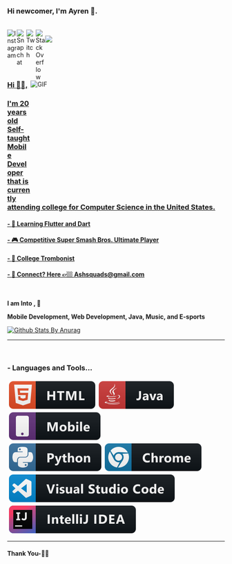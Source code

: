 ### Hi newcomer, I'm Ayren 👋.


<br/>
<a href="https://www.instagram.com/a_king618/">
  <img align="left" alt="Instagram" width="22px" src="https://cdn.jsdelivr.net/npm/simple-icons@v3/icons/instagram.svg" />
  <a href="https://www.snapchat.com/add/ayrock618">
  <img align="left" alt="Snapchat" width="22px" src="https://cdn.jsdelivr.net/npm/simple-icons@v3/icons/snapchat.svg" />
   <a href="https://www.twitch.tv/awesome8800">
  <img align="left" alt="Twitch" width="22px" src="https://cdn.jsdelivr.net/npm/simple-icons@v3/icons/twitch.svg" />
   <a href="https://stackoverflow.com/users/13430888/ayrock618">
  <img align="left" alt="Stack Overflow" width="22px" src="https://cdn.jsdelivr.net/npm/simple-icons@v3/icons/stackoverflow.svg" />
  

![](https://visitor-badge.glitch.me/badge?page_id=aking618=aking618)

<br />

<img align="right" height="270px" width="450px" alt="GIF" src="https://media.giphy.com/media/m8XguqDisAIgag7oqT/giphy.gif" />
<br />

### Hi 🙋‍♂️,
### I'm 20 years old Self-taught Mobile Developer that is currently attending college for Computer Science in the United States.


#### - 📱 Learning Flutter and Dart 

#### - 🎮 Competitive Super Smash Bros. Ultimate Player

#### - 🎺 College Trombonist

#### - 💬 Connect? Here 👉🏼 Ashsquads@gmail.com


<br />


**I am Into , 🙏**

**Mobile Development, Web Development, Java, Music, and E-sports**
<br />


[![Github Stats By Anurag](https://github-readme-stats.vercel.app/api?username=Aking618&show_icons=true&title_color=fff&icon_color=79ff97&text_color=9f9f9f&bg_color=151515)](https://github.com/anuraghazra/github-readme-stats)

*************

<br />

### - Languages and Tools...

<p align="center">

<!-- For more icons please follow  https://github.com/MikeCodesDotNET/ColoredBadges -->

 <img src="https://raw.githubusercontent.com/8bithemant/8bithemant/master/svg/dev/languages/html.svg" alt="html" style="vertical-align:top; margin:4px"><img src="https://raw.githubusercontent.com/MikeCodesDotNET/ColoredBadges/master/svg/dev/languages/java.svg" alt="java" style="vertical-align:top; margin:4px"> 
 <img src="https://raw.githubusercontent.com/MikeCodesDotNET/ColoredBadges/master/svg/dev/misc/mobile.svg" alt="mobile" style="vertical-align:top; margin:4px">      
<img src="https://raw.githubusercontent.com/8bithemant/8bithemant/master/svg/dev/languages/python.svg" alt="python" style="vertical-align:top; margin:4px"><img src="https://raw.githubusercontent.com/8bithemant/8bithemant/master/svg/dev/misc/chrome.svg" alt="chrome" style="vertical-align:top; margin:4px"><img src="https://raw.githubusercontent.com/8bithemant/8bithemant/master/svg/dev/tools/visualstudio_code.svg" alt="vscode" style="vertical-align:top; margin:4px">
<img src="https://raw.githubusercontent.com/MikeCodesDotNET/ColoredBadges/master/svg/dev/tools/jetbrains_intellij.svg" alt="intellij" style="vertical-align:top; margin:4px">

</p>

***********************************

#### Thank You-🙏🏼




  
